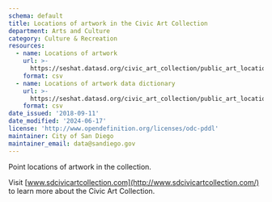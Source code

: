 ```yaml
---
schema: default
title: Locations of artwork in the Civic Art Collection
department: Arts and Culture
category: Culture & Recreation
resources:
  - name: Locations of artwork
    url: >-
      https://seshat.datasd.org/civic_art_collection/public_art_locations_datasd.csv
    format: csv
  - name: Locations of artwork data dictionary
    url: >-
      https://seshat.datasd.org/civic_art_collection/public_art_locations_dictionary_datasd.csv
    format: csv
date_issued: '2018-09-11'
date_modified: '2024-06-17'
license: 'http://www.opendefinition.org/licenses/odc-pddl'
maintainer: City of San Diego
maintainer_email: data@sandiego.gov
---
```

Point locations of artwork in the collection.
<!--more-->

Visit [www.sdcivicartcollection.com](http://www.sdcivicartcollection.com/) to learn more about the Civic Art Collection.

